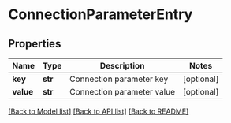# ConnectionParameterEntry

## Properties
Name | Type | Description | Notes
------------ | ------------- | ------------- | -------------
**key** | **str** | Connection parameter key | [optional] 
**value** | **str** | Connection parameter value | [optional] 

[[Back to Model list]](../README.md#documentation-for-models) [[Back to API list]](../README.md#documentation-for-api-endpoints) [[Back to README]](../README.md)

